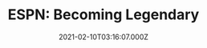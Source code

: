 ---
collection_archive: false
collection_category:
  - Studio
  - Editorial
  - Motion
  - Lifestyle
  - Sports + Athletes
  - Portraits
collection_content: 
collection_cover: https://d1sf55qlb7p6hz.cloudfront.net/espn_booker-16.jpg
collection_cover_mobile: https://d1sf55qlb7p6hz.cloudfront.net/verticalcover-49.jpg
collection_description: >-
  _The Rise of Devin Booker: Kobe mentored him. Chris Paul challenged him. Now
  the Phoenix Suns Guard is on a quest to become legendary._ Go
  [here](https://www.espn.com/espn/feature/story/_/id/30800991/the-rise-devin-booker)
  to read Michael Willbon's profile on Devin Booker. 
collection_description_alignment: left
collection_filter: Commissioned + Stock
collection_hidden: false
collection_meta: Devin Booker Cover Story
collection_meta_2: ""
collection_preview:
  - https://d1sf55qlb7p6hz.cloudfront.net/booke-thumb-cover-3.jpg
  - https://d1sf55qlb7p6hz.cloudfront.net/booke-thumb-cover-1.jpg
  - https://d1sf55qlb7p6hz.cloudfront.net/booke-thumb-cover-2.jpg
  - https://d1sf55qlb7p6hz.cloudfront.net/booke-thumb-cover-4.jpg
cover_image: 
date: 2021-02-10T03:16:07.000Z
description: 
hide_footer: true 
navigation_theme: white
px_extra: true
row_alignment: between
slug: espn-booker
theme_color: "#EAC5BF"
theme_color_all_works: 
title: 'ESPN: Becoming Legendary'
seo:
  meta_description: 
  meta_title: 
collection_awards:
  - content: |-
      **2019**  
      AP 35: American Photography Annual 35  
      Best Personal Work Series:  
      "Phoenix: A Dystopian Legoland That Tastes Like Candy"
    icon: 
    template: popup-text-element
    url: 
collection_exhibition:
  - content: |-
      **2019**  
      AP 35: American Photography Annual 35  
      Best Personal Work Series:  
      "Phoenix: A Dystopian Legoland That Tastes Like Candy"
    icon: 
    template: popup-text-element
    url: 
collection_blocks:
  - _bookshop_name: collections/media-row-start
    row_alignment: between
  - _bookshop_name: collections/media-motion
    align_y: start
    block_aspect_ratio: 3x4
    caption: 
    color: "#D7D7D7"
    image:  
    margin_left: 15
    margin_right: 0
    margin_y: 100
    show_controls: false
    vimeo_id: 0510464600
    width: 40
  - _bookshop_name: collections/media-element
    align_y:  
    caption: 
    color: "#EDD7B2"
    image:  https://d1sf55qlb7p6hz.cloudfront.net/espn_booker-1.jpg
    margin_left: 30
    margin_right: 0
    margin_y: 100
    width: 66
  - _bookshop_name: collections/media-row
    row_alignment: between
  - _bookshop_name: collections/media-element
    align_y:  
    caption: 
    color: "#E2CFEF"
    image:  https://d1sf55qlb7p6hz.cloudfront.net/espn_booker-2.jpg
    margin_left: 5
    margin_right: 0
    margin_y: 100
    width: 40
  - _bookshop_name: collections/media-element
    align_y:  
    caption: 
    color: "#CDF3EC"
    image:  https://d1sf55qlb7p6hz.cloudfront.net/espn_booker-3.jpg
    margin_left: 0
    margin_right: 15
    margin_y: 400
    width: 33
  - _bookshop_name: collections/media-row
    row_alignment: between
  - _bookshop_name: collections/media-element
    align_y:  
    caption: 
    color: "#F9D5D3"
    image:  https://d1sf55qlb7p6hz.cloudfront.net/espn_booker-4.jpg
    margin_left: 20
    margin_right: 0
    margin_y: 100
    width: 50
  - _bookshop_name: collections/media-row
    row_alignment: between
  - _bookshop_name: collections/media-element
    align_y:  
    caption: 
    color: "#D9E3F4"
    image:  https://d1sf55qlb7p6hz.cloudfront.net/espn_booker-5.jpg
    margin_left: 0
    margin_right: 0
    margin_y: 100
    width: 30
  - _bookshop_name: collections/media-element
    align_y:  
    caption: 
    color: "#E6F3E6"
    image:  https://d1sf55qlb7p6hz.cloudfront.net/espn_booker-6.jpg
    margin_left: 0
    margin_right: 0
    margin_y: 400
    width: 60
  - _bookshop_name: collections/media-row
    row_alignment: between
  - _bookshop_name: collections/media-element
    align_y:  
    caption: 
    color: "#CFF1F3"
    image:  https://d1sf55qlb7p6hz.cloudfront.net/espn_booker-7.jpg
    margin_left: 0
    margin_right: 0
    margin_y: 50
    width: 50
  - _bookshop_name: collections/media-element
    align_y:  
    caption: 
    color: "#FFE5C9"
    image:  https://d1sf55qlb7p6hz.cloudfront.net/espn_booker-8.jpg
    margin_left: 0
    margin_right: 5
    margin_y: 500
    width: 40
  - _bookshop_name: collections/media-row
    row_alignment: between
  - _bookshop_name: collections/media-element
    align_y:  
    caption: 
    color: "#EBD1EF"
    image:  https://d1sf55qlb7p6hz.cloudfront.net/espn_booker-9.jpg
    margin_left: 35
    margin_right: 0
    margin_y: 100
    width: 40
  - _bookshop_name: collections/media-row
    row_alignment: between
  - _bookshop_name: collections/media-element
    align_y:  
    caption: 
    color: "#CEF8E1"
    image:  https://d1sf55qlb7p6hz.cloudfront.net/espn_booker-10.jpg
    margin_left: 5
    margin_right: 0
    margin_y: 100
    width: 60
  - _bookshop_name: collections/media-row
    row_alignment: between
  - _bookshop_name: collections/media-element
    align_y:  
    caption: 
    color: "#F9D4C0"
    image:  https://d1sf55qlb7p6hz.cloudfront.net/espn_booker-11.jpg
    margin_left: 40
    margin_right: 0
    margin_y: 100
    width: 55
  - _bookshop_name: collections/media-row
    row_alignment: between
  - _bookshop_name: collections/media-element
    align_y:  
    caption: 
    color: "#F4D4D3"
    image:  https://d1sf55qlb7p6hz.cloudfront.net/espn_booker-12.jpg
    margin_left: 15
    margin_right: 0
    margin_y: 300
    width: 40
  - _bookshop_name: collections/media-element
    align_y:  
    caption: 
    color: "#C2F4F4"
    image:  https://d1sf55qlb7p6hz.cloudfront.net/espn_booker-13.jpg
    margin_left: 0
    margin_right: 10
    margin_y: 100
    width: 30
  - _bookshop_name: collections/media-row
    row_alignment: between
  - _bookshop_name: collections/media-motion
    align_y: start
    block_aspect_ratio: 
    caption: 
    color: ""
    image: 
    margin_left: 40
    margin_right: 0
    margin_y: 100
    show_controls: false
    vimeo_id: 0515559092
    width: 33
  - _bookshop_name: collections/media-row
    row_alignment: between
  - _bookshop_name: collections/media-element
    align_y:  
    caption: 
    color: "#ECD8F3"
    image:  https://d1sf55qlb7p6hz.cloudfront.net/espn_booker-20.jpg
    margin_left: 20
    margin_right: 0
    margin_y: 100
    width: 45
  - _bookshop_name: collections/media-row
    row_alignment: between
  - _bookshop_name: collections/media-element
    align_y:  
    caption: 
    color: "#D7F9D5"
    image:  https://d1sf55qlb7p6hz.cloudfront.net/espn_booker-15.jpg
    margin_left: 0
    margin_right: 0
    margin_y: 100
    width: 55
  - _bookshop_name: collections/media-element
    align_y:  
    caption: 
    color: "#F6F4D2"
    image:  https://d1sf55qlb7p6hz.cloudfront.net/espn_booker-16.jpg
    margin_left: 0
    margin_right: 5
    margin_y: 700
    width: 33
  - _bookshop_name: collections/media-row
    row_alignment: between
  - _bookshop_name: collections/media-element
    align_y:  
    caption: 
    color: "#CFF7F2"
    image:  https://d1sf55qlb7p6hz.cloudfront.net/espn_booker-17.jpg
    margin_left: 15
    margin_right: 0
    margin_y: 100
    width: 70
  - _bookshop_name: collections/media-row
    row_alignment: between
  - _bookshop_name: collections/media-element
    align_y:  
    caption: 
    color: "#F0D0CF"
    image:  https://d1sf55qlb7p6hz.cloudfront.net/espn_booker-18.jpg
    margin_left: 25
    margin_right: 0
    margin_y: 100
    width: 45
  - _bookshop_name: collections/media-row
    row_alignment: between
  - _bookshop_name: collections/media-motion
    align_y: start
    block_aspect_ratio: 
    caption: 
    color: ""
    image: 
    margin_left: 5
    margin_right: 0
    margin_y: 100
    show_controls: false
    vimeo_id: 515559208
    width: 80
  - _bookshop_name: collections/media-row
    row_alignment: between
  - _bookshop_name: collections/media-element
    align_y: start
    background_color: ""
    background_image_toggle: false
    block: media-text
    caption_css: 
    font_weight: normal
    image: 
    image_css: 
    margin_left: 15
    margin_right: 0
    margin_y: 300
    parallax: true
    text: Written By Michael Willbon
    text_alignment: left
    text_color: ""
    text_size: 4xl
    text_tracking: normal
    width: 30
  - _bookshop_name: collections/media-element
    align_y:  
    caption: 
    color: "#F4ECCE"
    image:  https://d1sf55qlb7p6hz.cloudfront.net/espn_booker-19.jpg
    margin_left: 0
    margin_right: 5
    margin_y: 100
    width: 50
  - _bookshop_name: collections/media-row-end
collection_press:
  - content: |-
      **2019**  
      AP 35: American Photography Annual 35  
      Best Personal Work Series:  
      "Phoenix: A Dystopian Legoland That Tastes Like Candy"
    icon: 
    template: popup-text-element
    url: 
---